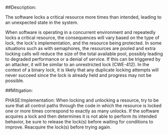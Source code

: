 ##Description:

The software locks a critical resource more times than intended, leading to an unexpected state in the system.

When software is operating in a concurrent environment and repeatedly locks a critical resource, the consequences will vary based on the type of lock, the lock's implementation, and the resource being protected. In some situations such as with semaphores, the resources are pooled and extra locking calls will reduce the size of the total available pool, possibly leading to degraded performance or a denial of service. If this can be triggered by an attacker, it will be similar to an unrestricted lock (CWE-412). In the context of a binary lock, it is likely that any duplicate locking attempts will never succeed since the lock is already held and progress may not be possible.

##Mitigation:


PHASE:Implementation:
When locking and unlocking a resource, try to be sure that all control paths through the code in which the resource is locked one or more times correspond to exactly as many unlocks. If the software acquires a lock and then determines it is not able to perform its intended behavior, be sure to release the lock(s) before waiting for conditions to improve. Reacquire the lock(s) before trying again.

